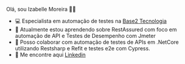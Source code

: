 Olá, sou Izabelle Moreira 👋👋

- 💻 Especialista em automação de testes na <a href="https://www.base2.com.br/" rel="nofollow">Base2 Tecnologia</a>
- 🌱 Atualmente estou aprendendo sobre RestAssured com foco em automação de API e Testes de Desempenho com Jmeter
- 💞️ Posso colaborar com automação de testes de APIs em .NetCore utilizando Restsharp e Refit e testes e2e com Cypress.
- 🔎 Me encontre aqui <a href="https://www.linkedin.com/in/izabelle-moreira/" rel="nofollow">Linkedin</a>

<!---
izabellepaixaomoreira/izabellepaixaomoreira is a ✨ special ✨ repository because its `README.md` (this file) appears on your GitHub profile.
You can click the Preview link to take a look at your changes.
--->

